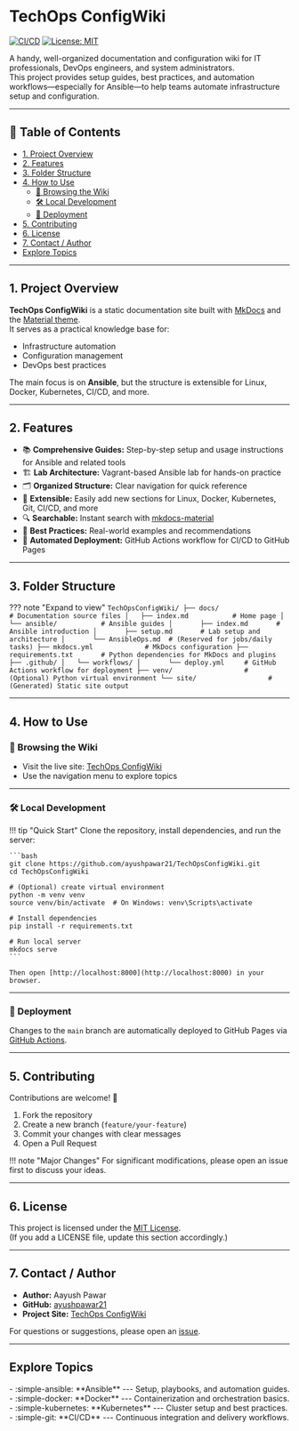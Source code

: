 # TechOps ConfigWiki

[![CI/CD](https://github.com/ayushpawar21/TechOpsConfigWiki/actions/workflows/deploy.yml/badge.svg)](https://github.com/ayushpawar21/TechOpsConfigWiki/actions)
[![License: MIT](https://img.shields.io/badge/License-MIT-yellow.svg)](https://opensource.org/licenses/MIT)

A handy, well-organized documentation and configuration wiki for IT professionals, DevOps engineers, and system administrators.  
This project provides setup guides, best practices, and automation workflows—especially for Ansible—to help teams automate infrastructure setup and configuration.

---

## 📑 Table of Contents

- [1. Project Overview](#1-project-overview)  
- [2. Features](#2-features)  
- [3. Folder Structure](#3-folder-structure)  
- [4. How to Use](#4-how-to-use)  
  - [📖 Browsing the Wiki](#-browsing-the-wiki)  
  - [🛠️ Local Development](#️-local-development)  
  - [🚀 Deployment](#-deployment)  
- [5. Contributing](#5-contributing)  
- [6. License](#6-license)  
- [7. Contact / Author](#7-contact--author)  
- [Explore Topics](#explore-topics)  

---

## 1. Project Overview

**TechOps ConfigWiki** is a static documentation site built with [MkDocs](https://www.mkdocs.org/) and the [Material theme](https://squidfunk.github.io/mkdocs-material/).  
It serves as a practical knowledge base for:

- Infrastructure automation  
- Configuration management  
- DevOps best practices  

The main focus is on **Ansible**, but the structure is extensible for Linux, Docker, Kubernetes, CI/CD, and more.

---

## 2. Features

- 📚 **Comprehensive Guides:** Step-by-step setup and usage instructions for Ansible and related tools  
- 🏗️ **Lab Architecture:** Vagrant-based Ansible lab for hands-on practice  
- 🗂️ **Organized Structure:** Clear navigation for quick reference  
- 🧩 **Extensible:** Easily add new sections for Linux, Docker, Kubernetes, Git, CI/CD, and more  
- 🔍 **Searchable:** Instant search with [mkdocs-material](https://squidfunk.github.io/mkdocs-material/)  
- 📝 **Best Practices:** Real-world examples and recommendations  
- 🚀 **Automated Deployment:** GitHub Actions workflow for CI/CD to GitHub Pages  

---

## 3. Folder Structure

??? note "Expand to view"
    ```
    TechOpsConfigWiki/
    ├── docs/                  # Documentation source files
    │   ├── index.md           # Home page
    │   └── ansible/           # Ansible guides
    │       ├── index.md       # Ansible introduction
    │       ├── setup.md       # Lab setup and architecture
    │       └── AnsibleOps.md  # (Reserved for jobs/daily tasks)
    ├── mkdocs.yml             # MkDocs configuration
    ├── requirements.txt       # Python dependencies for MkDocs and plugins
    ├── .github/
    │   └── workflows/
    │       └── deploy.yml     # GitHub Actions workflow for deployment
    ├── venv/                  # (Optional) Python virtual environment
    └── site/                  # (Generated) Static site output
    ```

---

## 4. How to Use

### 📖 Browsing the Wiki
- Visit the live site: [TechOps ConfigWiki](https://ayushpawar21.github.io/TechOpsConfigWiki/)  
- Use the navigation menu to explore topics  

---

### 🛠️ Local Development

!!! tip "Quick Start"
    Clone the repository, install dependencies, and run the server:

    ```bash
    git clone https://github.com/ayushpawar21/TechOpsConfigWiki.git
    cd TechOpsConfigWiki

    # (Optional) create virtual environment
    python -m venv venv
    source venv/bin/activate  # On Windows: venv\Scripts\activate

    # Install dependencies
    pip install -r requirements.txt

    # Run local server
    mkdocs serve
    ```

    Then open [http://localhost:8000](http://localhost:8000) in your browser.

---

### 🚀 Deployment

Changes to the `main` branch are automatically deployed to GitHub Pages via  
[GitHub Actions](.github/workflows/deploy.yml).

---

## 5. Contributing

Contributions are welcome! 🎉

1. Fork the repository  
2. Create a new branch (`feature/your-feature`)  
3. Commit your changes with clear messages  
4. Open a Pull Request  

!!! note "Major Changes"
    For significant modifications, please open an issue first to discuss your ideas.

---

## 6. License

This project is licensed under the [MIT License](https://choosealicense.com/licenses/mit/).  
(If you add a LICENSE file, update this section accordingly.)

---

## 7. Contact / Author

- **Author:** Aayush Pawar  
- **GitHub:** [ayushpawar21](https://github.com/ayushpawar21)  
- **Project Site:** [TechOps ConfigWiki](https://ayushpawar21.github.io/TechOpsConfigWiki/)  

For questions or suggestions, please open an [issue](https://github.com/ayushpawar21/TechOpsConfigWiki/issues).

---

## Explore Topics

<div class="grid cards" markdown>
- :simple-ansible: **Ansible**
  ---
  Setup, playbooks, and automation guides.
- :simple-docker: **Docker**
  ---
  Containerization and orchestration basics.
- :simple-kubernetes: **Kubernetes**
  ---
  Cluster setup and best practices.
- :simple-git: **CI/CD**
  ---
  Continuous integration and delivery workflows.
</div>
